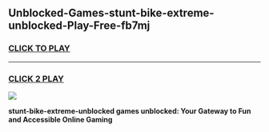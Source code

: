
## Unblocked-Games-stunt-bike-extreme-unblocked-Play-Free-fb7mj
<h3>
<a href="https://premium76.site?title=stunt-bike-extreme-unblocked&ref=24M">CLICK TO PLAY</a></h3>
<hr>

<h3>
<a href="https://premium76.site?title=stunt-bike-extreme-unblocked&ref=24M">CLICK 2 PLAY</a>
  
</h3>

<a href="https://premium76.site?title=stunt-bike-extreme-unblocked&ref=24M"><img src="https://clearcache.store/games.png"></a>


**stunt-bike-extreme-unblocked games unblocked: Your Gateway to Fun and Accessible Online Gaming**
